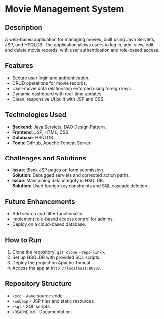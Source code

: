 # Movie Management System

## Description
A web-based application for managing movies, built using Java Servlets, JSP, and HSQLDB. The application allows users to log in, add, view, edit, and delete movie records, with user authentication and role-based access.

## Features
- Secure user login and authentication.
- CRUD operations for movie records.
- User-movie data relationship enforced using foreign keys.
- Dynamic dashboard with real-time updates.
- Clean, responsive UI built with JSP and CSS.

## Technologies Used
- **Backend**: Java Servlets, DAO Design Pattern.
- **Frontend**: JSP, HTML, CSS.
- **Database**: HSQLDB.
- **Tools**: GitHub, Apache Tomcat Server.

## Challenges and Solutions
- **Issue**: Blank JSP pages on form submission.  
  **Solution**: Debugged servlets and corrected action paths.  
- **Issue**: Maintaining data integrity in HSQLDB.  
  **Solution**: Used foreign key constraints and SQL cascade deletion.

## Future Enhancements
- Add search and filter functionality.
- Implement role-based access control for admins.
- Deploy on a cloud-based database.

## How to Run
1. Clone the repository: `git clone <repo-link>`.
2. Set up HSQLDB with provided SQL scripts.
3. Deploy the project on Apache Tomcat.
4. Access the app at `http://localhost:8080/`.

## Repository Structure
- `/src` - Java source code.
- `/webapp` - JSP files and static resources.
- `/sql` - SQL scripts.
- `/README.md` - Documentation.
